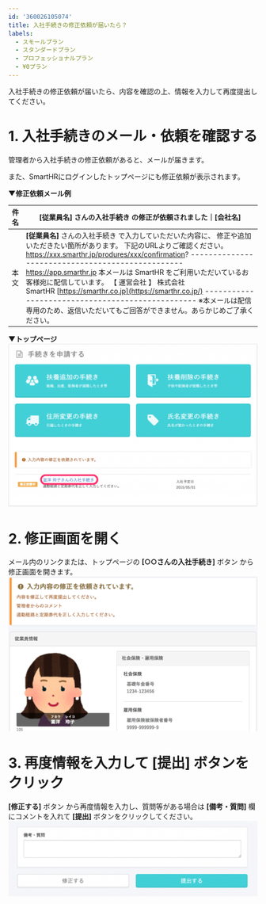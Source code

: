 ```yaml
---
id: '360026105074'
title: 入社手続きの修正依頼が届いたら？
labels:
  - スモールプラン
  - スタンダードプラン
  - プロフェッショナルプラン
  - ¥0プラン
---
```

入社手続きの修正依頼が届いたら、内容を確認の上、情報を入力して再度提出してください。

# 1\. 入社手続きのメール・依頼を確認する

管理者から入社手続きの修正依頼があると、メールが届きます。

また、SmartHRにログインしたトップページにも修正依頼が表示されます。

**▼修正依頼メール例**

| 件名 | **\[従業員名\]** さんの入社手続き の修正が依頼されました｜**\[会社名\]** |
| --- | --- |
| 本文 |   **\[従業員名\]** さんの入社手続き で入力していただいた内容に、  修正や追加いただきたい箇所があります。  下記のURLよりご確認ください。  https://xxx.smarthr.jp/produres/xxx/confirmation?  \------------------------------\-------------------  https://app.smarthr.jp  本メールは SmartHR をご利用いただいているお客様宛に配信しています。 【 運営会社 】 株式会社SmartHR [https://smarthr.co.jp](https://smarthr.co.jp/) \------------------------------\-------------------  ※本メールは配信専用のため、返信いただいてもご回答ができません。あらかじめご了承ください。   |

**▼トップページ**
![image8.png](./image8.png)

# 2\. 修正画面を開く

メール内のリンクまたは、トップページの **\[○○さんの入社手続き\]** ボタン から修正画面を開きます。
![修正依頼画面](./7101_03.png)

# 3\. 再度情報を入力して \[提出\] ボタンをクリック

**\[修正する\]** ボタン から再度情報を入力し、質問等がある場合は **\[備考・質問\]** 欄 にコメントを入れて **\[提出\]** ボタンをクリックしてください。
![修正から提出まで](./7101_04-1024x309.png)
